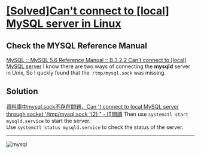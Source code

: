 # [[Solved]Can't connect to [local] MySQL server in Linux](https://github.com/Jasmine-liang/gitblog/issues/4)

## Check the MYSQL Reference Manual
[MySQL :: MySQL 5.6 Reference Manual :: B.3.2.2 Can't connect to [local] MySQL server](https://dev.mysql.com/doc/refman/5.6/en/can-not-connect-to-server.html)
I know there are two ways of connecting the **mysqld** server in Unix, So I quckly found that the` /tmp/mysql.sock` was missing.   
## Solution
[資料庫中mysql.sock不存在問題，Can 't connect to local MySQL server through socket '/tmp/mysql.sock '(2) " - IT閱讀](https://www.itread01.com/content/1541103967.html)
Then use `systemctl start mysqld.service` to start the server.    
Use `systemctl status mysqld.service` to check the status of the server.

---

![mysql](https://user-images.githubusercontent.com/63624438/109262911-4cb1f000-783d-11eb-83ca-33d678d8d909.png)
